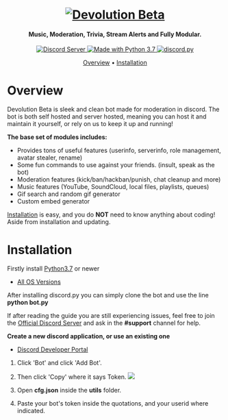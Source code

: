 <h1 align="center">
  <br>
  <a href="https://github.com/No1IrishStig/Devolution-Beta"><img src="https://i.imgur.com/BS6YRcT.jpg" alt="Devolution Beta"></a>
</h1>

<h4 align="center">Music, Moderation, Trivia, Stream Alerts and Fully Modular.</h4>

<p align="center">
  <a href="https://discord.gg/frcc5vF">
    <img src="https://discordapp.com/api/guilds/444952798040293389/widget.png" alt="Discord Server">
  </a>
  <a href="https://www.python.org/downloads/">
    <img src="https://img.shields.io/badge/Made%20With-Python%203.7-blue.svg?style=for-the-badge" alt="Made with Python 3.7">
  </a>
  <a href="https://github.com/Rapptz/discord.py/tree/rewrite">
      <img src="https://img.shields.io/badge/discord-py-blue.svg" alt="discord.py">
  </a>
</p>

<p align="center">
  <a href="#overview">Overview</a>
  •
  <a href="#installation">Installation</a>
</p>

# Overview

Devolution Beta is sleek and clean bot made for moderation in discord. The bot is both self hosted and server hosted, meaning you can host it and maintain it yourself, or rely on us to keep it up and running!

**The base set of modules includes:**

- Provides tons of useful features (userinfo, serverinfo, role management, avatar stealer, rename)
- Some fun commands to use against your friends. (insult, speak as the bot)
- Moderation features (kick/ban/hackban/punish, chat cleanup and more)
- Music features (YouTube, SoundCloud, local files, playlists, queues)
- Gif search and random gif generator
- Custom embed generator


[Installation](#installation) is easy, and you do **NOT** need to know anything about coding! Aside
from installation and updating.

# Installation

Firstly install [Python3.7](https://www.python.org/downloads/) or newer

- [All OS Versions](https://pypi.org/project/discord.py/)

After installing discord.py you can simply clone the bot and use the line **python bot.py**

If after reading the guide you are still experiencing issues, feel free to join the
[Official Discord Server](https://discord.gg/frcc5vF) and ask in the **#support** channel for help.

**Create a new discord application, or use an existing one**

- [Discord Developer Portal](https://discordapp.com/developers/applications/)

1. Click 'Bot' and click 'Add Bot'.
2. Then click 'Copy' where it says Token.
<img src=https://img.no1irishstig.co.uk/8yceu.png> </img>

3. Open **cfg.json** inside the **utils** folder.
4. Paste your bot's token inside the quotations, and your userid where indicated.

